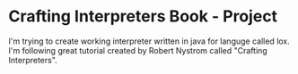 # Crafting Interpreters Book - Project 
I'm trying to create working interpreter written in java for languge called lox. I'm following great tutorial created by 
Robert Nystrom called "Crafting Interpreters".
